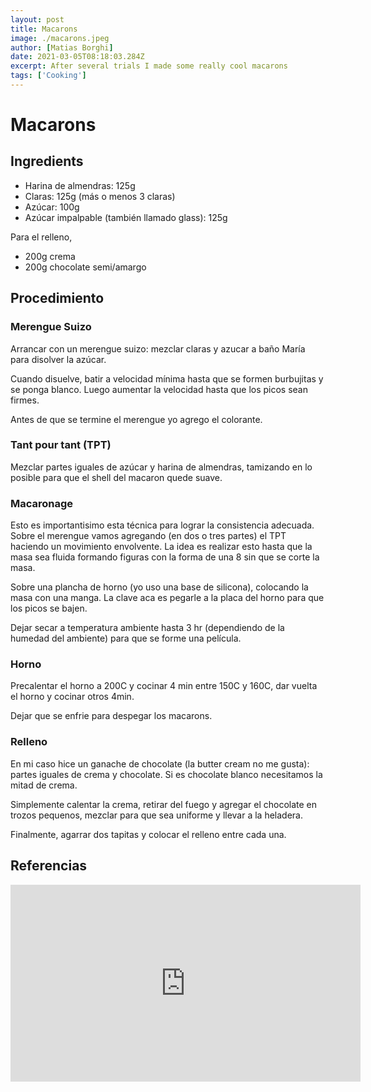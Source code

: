 ```yaml
---
layout: post
title: Macarons
image: ./macarons.jpeg
author: [Matias Borghi]
date: 2021-03-05T08:18:03.284Z
excerpt: After several trials I made some really cool macarons
tags: ['Cooking']
---
```


# Macarons

## Ingredients

- Harina de almendras: 125g
- Claras: 125g (más o menos 3 claras)
- Azúcar: 100g
- Azúcar impalpable (también llamado glass): 125g

Para el relleno,

- 200g crema
- 200g chocolate semi/amargo

## Procedimiento

### Merengue Suizo

Arrancar con un merengue suizo: mezclar claras y azucar a baño María para disolver la azúcar.

Cuando disuelve, batir a velocidad mínima hasta que se formen burbujitas y se ponga blanco. Luego aumentar la velocidad hasta que los picos sean firmes.

Antes de que se termine el merengue yo agrego el colorante.

### Tant pour tant (TPT)

Mezclar partes iguales de azúcar y harina de almendras, tamizando en lo posible para que el shell del macaron quede suave.

### Macaronage

Esto es importantisimo esta técnica para lograr la consistencia adecuada. Sobre el merengue vamos agregando (en dos o tres partes) el TPT haciendo un movimiento envolvente. La idea es realizar esto hasta que la masa sea fluida formando figuras con la forma de una 8 sin que se corte la masa.

Sobre una plancha de horno (yo uso una base de silicona), colocando la masa con una manga. La clave aca es pegarle a la placa del horno para que los picos se bajen.

Dejar secar a temperatura ambiente hasta 3 hr (dependiendo de la humedad del ambiente) para que se forme una película.

### Horno

Precalentar el horno a 200C y cocinar 4 min entre 150C y 160C, dar vuelta el horno y cocinar otros 4min.

Dejar que se enfrie para despegar los macarons.

### Relleno

En mi caso hice un ganache de chocolate (la butter cream no me gusta): partes iguales de crema y chocolate. Si es chocolate blanco necesitamos la mitad de crema.

Simplemente calentar la crema, retirar del fuego y agregar el chocolate en trozos pequenos, mezclar para que sea uniforme y llevar a la heladera.

Finalmente, agarrar dos tapitas y colocar el relleno entre cada una.


## Referencias

<iframe width="560" height="315" src="https://www.youtube.com/embed/JPlgFS8I2ew" frameborder="0" allow="accelerometer; autoplay; clipboard-write; encrypted-media; gyroscope; picture-in-picture" allowfullscreen></iframe>
